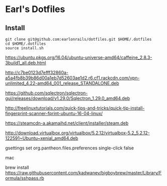 # Earl's Dotfiles

## Install

```
git clone git@github.com:earlonrails/dotfiles.git $HOME/.dotfiles
cd $HOME/.dotfiles
source install.sh
```


https://ubuntu.pkgs.org/16.04/ubuntu-universe-amd64/caffeine_2.8.3-3build1_all.deb.html

http://c7be0123d7efff32860a-a5a4fb8b39b86d00a1eb7d52603ae1d2.r6.cf1.rackcdn.com/vpn-unlimited_4.22-amd64_001_release_STANDALONE.deb

https://github.com/sqlectron/sqlectron-gui/releases/download/v1.29.0/Sqlectron_1.29.0_amd64.deb

http://freelinuxtutorials.com/quick-tips-and-tricks/quick-tip-install-fingerprint-scanner-fprint-ubuntu-16-04-linux/

https://steamcdn-a.akamaihd.net/client/installer/steam.deb

http://download.virtualbox.org/virtualbox/5.2.12/virtualbox-5.2_5.2.12-122591~Ubuntu~xenial_amd64.deb

gsettings set org.pantheon.files.preferences single-click false



mac

brew install https://raw.githubusercontent.com/kadwanev/bigboybrew/master/Library/Formula/sshpass.rb
